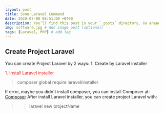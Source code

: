 ```yaml
---
layout: post
title: Some Laravel Command
date: 2020-07-08 08:51:00 +0700
description: You’ll find this post in your `_posts` directory. Go ahead and edit it and re-build the site to see your changes. # Add post description (optional)
img: software.jpg # Add image post (optional)
tags: [Laravel, PHP] # add tag
---
```

## Create Project Laravel

You can create Project Laravel by 2 ways:
1: Create by Laravel installer
<p style="color:#F62217">1. Install Laravel installer</p>

>composer global require laravel/installer

If error, maybe you didn't install composer, you can install Composer at: <a href="https://getcomposer.org/download/">Composer</a>
After install Laravel installer, you can create project Laravel with:
>>laravel new projectName